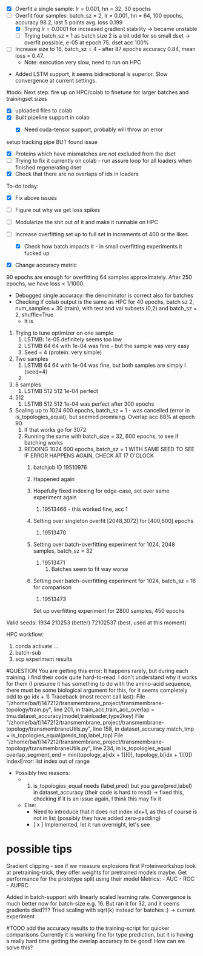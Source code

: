 
- [x] Overfit a single sample: lr = 0.001, hn = 32, 30 epochs
- [ ] Overfit four samples: batch_sz = 2, lr = 0.001, hn = 64, 100 epochs, accuracy 98.2, last 5 points avg. loss 0.199
	- [x] Trying lr = 0.0001 for increased gradient stability -> became unstable 
	- [ ] Trying batch_sz = 1 as batch size 2 is a bit odd for so small dset  -> overfit possible, e-05 at epoch 75. dset acc 100%
- [ ] Increase size to 16, batch_sz = 4 - after 87 epochs accuracy 0.84, mean loss = 0.47. 
	- Note: execution very slow, need to run on HPC
- Added LSTM support, it seems bidirectional is superior. Slow convergence at current settings. 


#todo: Next step: fire up on HPC/colab to finetune for larger batches and trainingset sizes 

- [x] uploaded files to colab
- [x] Built pipeline support in colab
	- [x] Need cuda-tensor support, probably will throw an error


setup tracking pipe BUT found issue 
- [x] Proteins which have mismatches are not excluded from the dset 
- [ ] Trying to fix it currently on colab - run assure loop for all loaders when finished regenerating dset
- [x] Check that there are no overlaps of ids in loaders

To-do today: 
- [x] Fix above issues
- [ ] Figure out why we get loss spikes 
- [ ] Modularize the shit out of it and make it runnable on HPC 
- [ ] Increase overfitting set up to full set in increments of 400 or the likes. 
	- [x] Check how batch impacts it - in small overfitting experiments it fucked up 
- [x] Change accuracy metric


90 epochs are enough for overfitting 64 samples approximately. After 250 epochs, we have loss < 1/1000. 


- Debugged single accuracy: the denominator is correct also for batches
- Checking if colab output is the same as HPC for 40 epochs, batch sz 2, num_samples = 30 (train), with test and val subsets (0,2) and batch_sz = 2, shuffle=True
	- It is 

1. Trying to tune optimizer on one sample
	1. LSTMB: 1e-05 definitely seems too low 
	2. LSTMB 64 64 with 1e-04 was fine - but the sample was very easy
	3. Seed = 4 (protein: very simple)
2. Two samples
	1. LSTMB 64 64 with 1e-04 was fine, but both samples are simply I (seed=4)
	2. 
3. 8 samples
	1. LSTMB 512 512 1e-04 perfect
4. 512
	1. LSTMB 512 512 1e-04 was perfect after 300 epochs
5. Scaling up to 1024 600 epochs, batch_sz = 1 - was cancelled (error in is_topologies_equal), but seemed promising. Overlap acc 88% at epoch 90. 
	1. If that works go for 3072 
	2. Running the same with batch_size = 32, 600 epochs, to see if batching works
	3. REDOING 1024 600 epochs, batch_sz = 1 WITH SAME SEED TO SEE IF ERROR HAPPENS AGAIN, CHECK AT 17 O'CLOCK
		1. batchjob ID 19510976
		2. Happened again
		3. Hopefully fixed indexing for edge-case, set over same experiment again 
			1. 19513466 - this worked fine, acc 1 
		4. Setting over singleton overfit [2048,3072] for [400,600] epochs 
			1. 19513470
		5. Setting over batch-overfitting experiment for 1024, 2048 samples, batch_sz = 32
			1. 19513471
				1. Batches seem to fit way worse 
		6. Setting over batch-overfitting experiment for 1024, batch_sz = 16 for comparison
			1. 19513473

			Set up overfitting experiment for 2800 samples, 450 epochs
			

Valid seeds: 
1934
210253 (better)
72102537 (best, used at this moment)


HPC workflow: 
1. conda activate ...
2. batch-sub 
3. scp experiment results



#QUESTION 
You are getting this error: It happens rarely, but during each training. I find their code quite hard-to-read. I don't understand why it works for them (I presume it has something to do with the amino-acid sequence, there must be some biological argument for this, for it seems completely odd to go idx + 1)
Traceback (most recent call last):
  File "/zhome/ba/f/147212/transmembrane_project/transmembrane-topology/train.py", line 201, in <module>
    train_acc,train_acc_overlap = tmu.dataset_accuracy(model,trainloader,type2key)
  File "/zhome/ba/f/147212/transmembrane_project/transmembrane-topology/transmembraneUtils.py", line 158, in dataset_accuracy
    match_tmp = is_topologies_equal(preds_top,label_top)
  File "/zhome/ba/f/147212/transmembrane_project/transmembrane-topology/transmembraneUtils.py", line 234, in is_topologies_equal
    overlap_segment_end = min(topology_a[idx + 1][0], topology_b[idx + 1][0])
IndexError: list index out of range


- Possibly two reasons: 
	- 1. is_topologies_equal needs (label,pred) but you gave(pred,label) in dataset_accuracy (their code is hard to read) -> fixed this, checking if it is an issue again, I think this may fix it
	- Else: 
		- Need to introduce that it does not index idx+1, as this of course is not in list (possibly they have added zero-padding)
		- [ x ] Implemented, let it run overnight, let's see  



<h1>possible tips</h1>
Gradient clipping - see if we measure explosions first
Proteinworkshop look at pretraining-trick, they offer weights for pretrained models maybe.
Get performance for the prototype split using their model 
Metrics: 
- AUC
- ROC 
- AUPRC


Added in batch-support with linearly scaled learning rate. Convergence is much better now for batch-size e.g. 16. But ran it for 32, and it seems gradients died??? Tried scaling with sqrt(k) instead for batches :) -> current experiment



#TODO add the accuracy results to the training-script for quicker comparisons
Currently it is working fine for type prediction, but it is having a really hard time getting the overlap accuracy to be good! How can we solve this? 